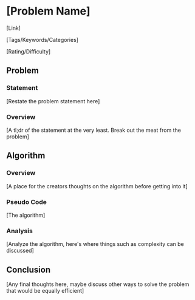 # [Problem Name]
[Link]

[Tags/Keywords/Categories]

[Rating/Difficulty]


## Problem
### Statement
[Restate the problem statement here]
### Overview
[A tl;dr of the statement at the very least. Break out the meat from the problem]

## Algorithm
### Overview
[A place for the creators thoughts on the algorithm before getting into it]
### Pseudo Code
[The algorithm]
### Analysis
[Analyze the algorithm, here's where things such as complexity can be discussed]

## Conclusion
[Any final thoughts here, maybe discuss other ways to solve the problem that would be equally efficient]
